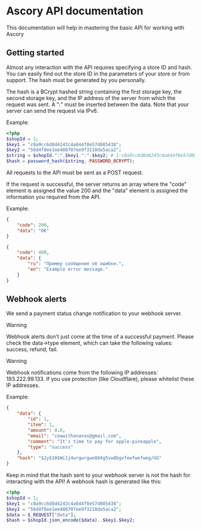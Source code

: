 # Ascory API documentation
This documentation will help in mastering the basic API for working with Ascory
## Getting started
Almost any interaction with the API requires specifying a store ID and hash. You can easily find out the store ID in the parameters of your store or from support. The hash must be generated by you personally. 

The hash is a BCrypt hashed string containing the first storage key, the second storage key, and the IP address of the server from which the request was sent. A ":" must be inserted between the data. Note that your server can send the request via IPv6.

Example:
```php
<?php
$shopId = 1;
$key1 = "c0a9cc6d8d4243c4a644f8e57d085438";
$key2 = "56d4f8ee1ee480707ee9f3210da5aca2";
$string = $shopId.":".$key1.":".$key2; # 1:c0a9cc6d8d4243c4a644f8e57d085438:56d4f8ee1ee480707ee9f3210da5aca2
$hash = password_hash($string, PASSWORD_BCRYPT); 
```

All requests to the API must be sent as a POST request.

If the request is successful, the server returns an array where the "code" element is assigned the value 200 and the "data" element is assigned the information you required from the API.

Example:
```json
{
    "code": 200,
    "data": "OK"
}
```

```json
{
    "code": 400,
    "data": {
        "ru": "Пример сообщения об ошибке.",
        "en": "Example error message."
    }
}
```

## Webhook alerts
We send a payment status change notification to your webhook server.
> [!WARNING]
> Webhook alerts don't just come at the time of a successful payment. Please check the data->type element, which can take the following values: success, refund, fail.

> [!WARNING]
> Webhook notifications come from the following IP addresses: 193.222.99.133. If you use protection (like Cloudflare), please whitelist these IP addresses.

Example:
```json
{
    "data": {
        "id": 1,
        "item": 1,
        "amount": 0.6,
        "email": "cowwithananas@gmail.com",
        "comment": "It's time to pay for apple-pineapple",
        "type": "success"
    },
    "hash": "$2y$10$Wi1j4wrgwrgwe884g5vw8bgvfewfwefweg/GG"
}
```

Keep in mind that the hash sent to your webhook server is not the hash for interacting with the API! A webhook hash is generated like this:
```php
<?php
$shopId = 1;
$key1 = "c0a9cc6d8d4243c4a644f8e57d085438";
$key2 = "56d4f8ee1ee480707ee9f3210da5aca2";
$data = $_REQUEST["data"];
$hash = $shopId.json_encode($data)..$key1.$key2;
```
